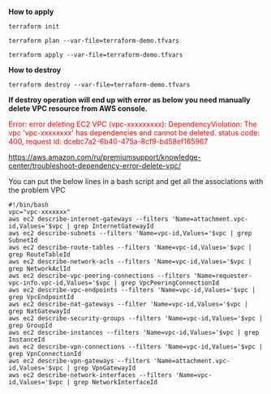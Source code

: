 
**How to apply**
```
terraform init

terraform plan --var-file=terraform-demo.tfvars

terraform apply --var-file=terraform-demo.tfvars
```

**How to destroy**
```
terraform destroy --var-file=terraform-demo.tfvars
```

**If destroy operation will end up with error as below you need manually delete VPC resource from AWS console.**

<font color="red">
Error: error deleting EC2 VPC (vpc-xxxxxxxxx): DependencyViolation: The vpc 'vpc-xxxxxxxx' has dependencies and cannot be deleted.
       status code: 400, request id: dcebc7a2-6b40-475a-8cf9-bd58ef165967
</font>

https://aws.amazon.com/ru/premiumsupport/knowledge-center/troubleshoot-dependency-error-delete-vpc/

You can put the below lines in a bash script and get all the associations with the problem VPC
```
#!/bin/bash
vpc="vpc-xxxxxxx" 
aws ec2 describe-internet-gateways --filters 'Name=attachment.vpc-id,Values='$vpc | grep InternetGatewayId
aws ec2 describe-subnets --filters 'Name=vpc-id,Values='$vpc | grep SubnetId
aws ec2 describe-route-tables --filters 'Name=vpc-id,Values='$vpc | grep RouteTableId
aws ec2 describe-network-acls --filters 'Name=vpc-id,Values='$vpc | grep NetworkAclId
aws ec2 describe-vpc-peering-connections --filters 'Name=requester-vpc-info.vpc-id,Values='$vpc | grep VpcPeeringConnectionId
aws ec2 describe-vpc-endpoints --filters 'Name=vpc-id,Values='$vpc | grep VpcEndpointId
aws ec2 describe-nat-gateways --filter 'Name=vpc-id,Values='$vpc | grep NatGatewayId
aws ec2 describe-security-groups --filters 'Name=vpc-id,Values='$vpc | grep GroupId
aws ec2 describe-instances --filters 'Name=vpc-id,Values='$vpc | grep InstanceId
aws ec2 describe-vpn-connections --filters 'Name=vpc-id,Values='$vpc | grep VpnConnectionId
aws ec2 describe-vpn-gateways --filters 'Name=attachment.vpc-id,Values='$vpc | grep VpnGatewayId
aws ec2 describe-network-interfaces --filters 'Name=vpc-id,Values='$vpc | grep NetworkInterfaceId
```